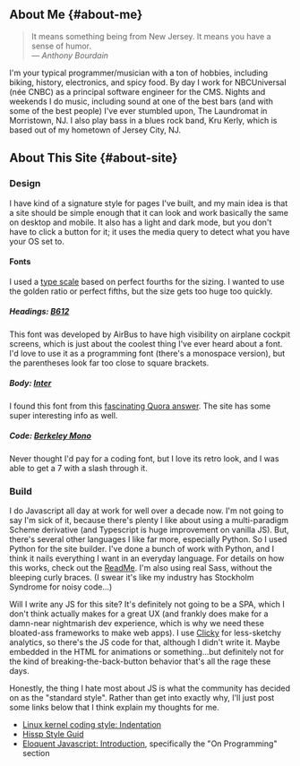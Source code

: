 ## About Me {#about-me}

> It means something being from New Jersey. It means you have a sense of humor.  
> *&mdash; Anthony Bourdain*

I'm your typical programmer/musician with a ton of hobbies, including biking, history, electronics,
and spicy food. By day I work for NBCUniversal (née CNBC) as a principal software engineer for
the CMS. Nights and weekends I do music, including sound at one of the best bars (and with some
of the best people) I've ever stumbled upon, The Laundromat in Morristown, NJ. I also play bass
in a blues rock band, Kru Kerly, which is based out of my hometown of Jersey City, NJ.

## About This Site {#about-site}

### Design

I have kind of a signature style for pages I've built, and my main idea is that a site should be
simple enough that it can look and work basically the same on desktop and mobile. It also has a
light and dark mode, but you don't have to click a button for it; it uses the media query to
detect what you have your OS set to.

#### Fonts

I used a [type scale](https://type-scale.com/) based on perfect fourths for the sizing. I wanted
to use the golden ratio or perfect fifths, but the size gets too huge too quickly.

##### Headings: [B612](https://b612-font.com/)

This font was developed by AirBus to have high visibility on airplane cockpit screens, which is just
about the coolest thing I've ever heard about a font. I'd love to use it as a programming font
(there's a monospace version), but the parentheses look far too close to square brackets.

##### Body: [Inter](https://rsms.me/inter/)

I found this font from
this [fascinating Quora answer](https://www.quora.com/What-is-the-most-readable-font-for-the-screen).
The site has some super interesting info as well.

##### Code: [Berkeley Mono](https://berkeleygraphics.com/typefaces/berkeley-mono/)

Never thought I'd pay for a coding font, but I love its retro look, and I was able to get a 7 with a
slash through it.

### Build

I do Javascript all day at work for well over a decade now. I'm not going to say I'm sick of it,
because there's plenty I like about using a multi-paradigm Scheme derivative (and Typescript is
huge improvement on vanilla JS). But, there's several other languages I like far more, especially
Python. So I used Python for the site builder. I've done a bunch of work with Python,
and I think it nails everything I want in an everyday language. For details on how this works,
check out the [ReadMe](https://github.com/andybp85/andybp85.github.io). I'm also using real Sass,
without the bleeping curly braces. (I swear it's like my industry has Stockholm Syndrome for
noisy code...)

Will I write any JS for this site? It's definitely not going to be a SPA, which I don't think
actually makes for a great UX (and frankly does make for a damn-near nightmarish dev experience,
which is why we need these bloated-ass frameworks to make web apps). I use
[Clicky](https://clicky.com/) for less-sketchy analytics, so there's the JS code for that,
although I didn't write it. Maybe embedded in the HTML for animations or something...but
definitely not for the kind of breaking-the-back-button behavior that's all the rage these days.

Honestly, the thing I hate most about JS is what the community has decided on as the "standard
style". Rather than get into exactly why, I'll just post some links below that I think explain my
thoughts for me.

* [Linux kernel coding style: Indentation](https://www.kernel.org/doc/html/v4.10/process/coding-style.html#indentation)
* [Hissp Style Guid](https://hissp.readthedocs.io/en/latest/style_guide.html)
* [Eloquent Javascript: Introduction](https://eloquentjavascript.net/2nd_edition/00_intro.html), specifically the "On Programming" section
